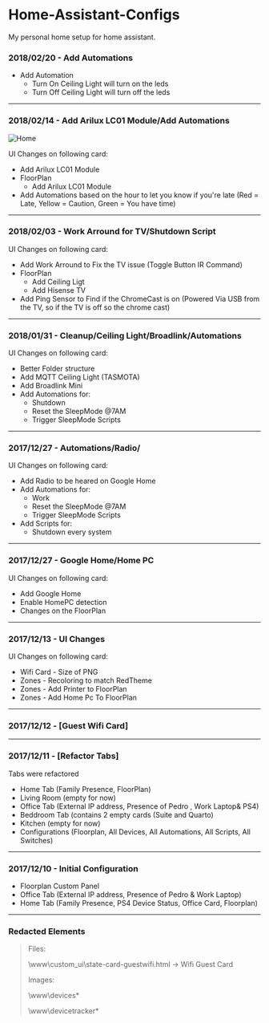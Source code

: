 # Home-Assistant-Configs
My personal home setup for home assistant.
### 2018/02/20 - Add Automations

 - Add Automation
	- Turn On Ceiling Light will turn on the leds
	- Turn Off Ceiling Light will turn off the leds
------------------------

### 2018/02/14 - Add Arilux LC01 Module/Add Automations
![Home](docs/20180214.gif)

UI Changes on following card:

 - Add Arilux LC01 Module
 - FloorPlan
	- Add Arilux LC01 Module
 - Add Automations based on the hour to let you know if you're late (Red = Late, Yellow = Caution, Green = You have time)
------------------------
### 2018/02/03 - Work Arround for TV/Shutdown Script

UI Changes on following card:

 - Add Work Arround to Fix the TV issue (Toggle Button IR Command)
 - FloorPlan
	- Add Ceiling Ligt
	- Add Hisense TV
 - Add Ping Sensor to Find if the ChromeCast is on (Powered Via USB from the TV, so if the TV is off so the chrome cast)
------------------------

### 2018/01/31 - Cleanup/Ceiling Light/Broadlink/Automations

UI Changes on following card:

 - Better Folder structure
 - Add MQTT Ceiling Light (TASMOTA)
 - Add Broadlink Mini
 - Add Automations for:
    - Shutdown
	- Reset the SleepMode @7AM
	- Trigger SleepMode Scripts
------------------------
### 2017/12/27 - Automations/Radio/

UI Changes on following card:

 - Add Radio to be heared on Google Home
 - Add Automations for:
    - Work
	- Reset the SleepMode @7AM
	- Trigger SleepMode Scripts
 - Add Scripts for:
    - Shutdown every system
-----------------------

### 2017/12/27 - Google Home/Home PC
UI Changes on following card:

 - Add Google Home
 - Enable HomePC detection
 - Changes on the FloorPlan
-----------------------

### 2017/12/13 - UI Changes	

UI Changes on following card:

 - Wifi Card - Size of PNG
 - Zones - Recoloring to match RedTheme
 - Zones - Add Printer to FloorPlan
 - Zones - Add Home Pc To FloorPlan
-----------------------

### 2017/12/12 - [Guest Wifi Card]

-----------------------
 
### 2017/12/11 - [Refactor Tabs]

Tabs were refactored

 - Home Tab (Family Presence, FloorPlan)
 - Living Room (empty for now)
 - Office Tab (External IP address, Presence of Pedro , Work Laptop& PS4)
 - Beddroom Tab (contains 2 empty cards (Suite and Quarto)
 - Kitchen (empty for now)
 - Configurations (Floorplan, All Devices, All Automations, All Scripts, All Switches)
-----------------------
### 2017/12/10 - Initial Configuration

 - Floorplan Custom Panel 
 - Office Tab (External IP address, Presence of Pedro &  Work Laptop)
 - Home Tab (Family Presence, PS4 Device Status, Office Card, Floorplan)

-----------------------
### Redacted Elements
>  Files:
>  
>  \www\custom_ui\state-card-guestwifi.html -> Wifi Guest Card
>
>  Images:
>  
>  \www\devices\*
>  
>  \www\devicetracker\*
